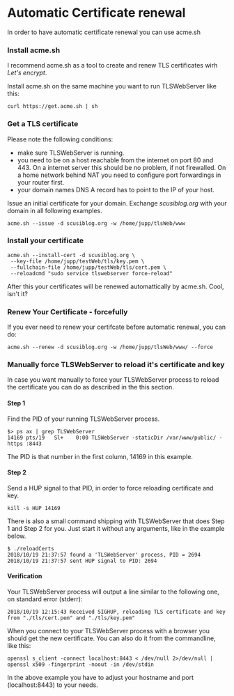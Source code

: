 # Automatic Certificate renewal

In order to have automatic certificate renewal you can use acme.sh

### Install acme.sh

I recommend acme.sh as a tool to create and renew TLS certificates wirh _Let's encrypt_.

Install acme.sh on the same machine you want to run TLSWebServer like this:
```
curl https://get.acme.sh | sh
```

### Get a TLS certificate

Please note the following conditions:
- make sure TLSWebServer is running.
- you need to be on a host reachable from the internet on port 80 and 443.
  On a internet server this should be no problem, if not firewalled.
  On a home network behind NAT you need to configure port forwardings in your router first.
- your domain names DNS A record has to point to the IP of your host.

Issue an initial certificate for your domain.
Exchange _scusiblog.org_ with your domain in all following examples.

```
acme.sh --issue -d scusiblog.org -w /home/jupp/tlsWeb/www
```

### Install your certificate

```
acme.sh --install-cert -d scusiblog.org \
 --key-file /home/jupp/testWeb/tls/key.pem \
 --fullchain-file /home/jupp/testWeb/tls/cert.pem \
 --reloadcmd "sudo service tlswebserver force-reload"
```

After this your certificates will be renewed automattically by acme.sh.
Cool, isn't it?

### Renew Your Certificate - forcefully

If you ever need to renew your certifcate before automatic renewal, you can do:
```
acme.sh --renew -d scusiblog.org -w /home/jupp/tlsWeb/www/ --force
```

### Manually force TLSWebServer to reload it's certificate and key

In case you want manually to force your TLSWebServer process to reload the 
certificate you can do as described in the this section.

#### Step 1

Find the PID of your running TLSWebServer process.
```
$> ps ax | grep TLSWebServer
14169 pts/19   Sl+    0:00 TLSWebServer -staticDir /var/www/public/ -https :8443
```
The PID is that number in the first column, 14169 in this example.

#### Step 2

Send a HUP signal to that PID, in order to force reloading certificate and key.

```
kill -s HUP 14169
```

There is also a small command shipping with TLSWebServer that does Step 1 and Step 2 for you.
Just start it without any arguments, like in the example below.
```
$ ./reloadCerts
2018/10/19 21:37:57 found a 'TLSWebServer' process, PID = 2694
2018/10/19 21:37:57 sent HUP signal to PID: 2694
```
#### Verification

Your TLSWebServer process will output a line similar to the following one, on standard error (stderr):
```
2018/10/19 12:15:43 Received SIGHUP, reloading TLS certificate and key from "./tls/cert.pem" and "./tls/key.pem"
```

When you connect to your TLSWebServer process with a browser you should get 
the new certificate.
You can also do it from the commandline, like this:
```
openssl s_client -connect localhost:8443 < /dev/null 2>/dev/null | openssl x509 -fingerprint -noout -in /dev/stdin
```
In the above example you have to adjust your hostname and port (localhost:8443) 
to your needs.

